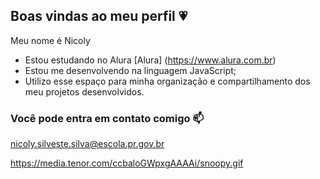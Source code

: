 ## Boas vindas ao meu perfil 💗

Meu nome é Nicoly

- Estou estudando no Alura [Alura] (https://www.alura.com.br)
- Estou me desenvolvendo na linguagem JavaScript;
- Utilizo
esse espaço para
minha organização e
compartilhamento dos meu projetos desenvolvidos.
  
### Você pode entra em contato comigo 📫

nicoly.silveste.silva@escola.pr.gov.br

https://media.tenor.com/ccbaloGWpxgAAAAi/snoopy.gif
